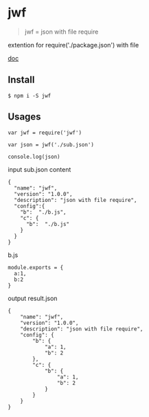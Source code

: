 # jwf

> jwf = json with file require

extention for require('./package.json') with file

[doc](https://github.com/i5ting/load_koa_middlewares/blob/master/README.zh.md)

## Install

```
$ npm i -S jwf
```

## Usages

```
var jwf = require('jwf')

var json = jwf('./sub.json')

console.log(json)
```

input sub.json content

```
{
  "name": "jwf",
  "version": "1.0.0",
  "description": "json with file require",
  "config":{
    "b":  "./b.js",
    "c": {
      "b":  "./b.js"
    }
  }
}
```

b.js

```
module.exports = {
  a:1,
  b:2
}
```

output result.json

```
{
    "name": "jwf",
    "version": "1.0.0",
    "description": "json with file require",
    "config": {
        "b": {
            "a": 1,
            "b": 2
        },
        "c": {
            "b": {
                "a": 1,
                "b": 2
            }
        }
    }
}
```

